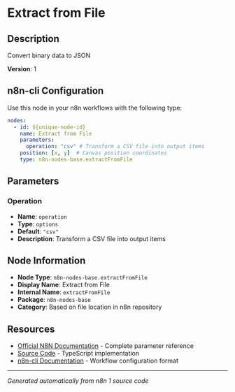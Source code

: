 # Extract from File

## Description

Convert binary data to JSON

**Version**: 1

## n8n-cli Configuration

Use this node in your n8n workflows with the following type:

```yaml
nodes:
  - id: ${unique-node-id}
    name: Extract from File
    parameters:
      operation: "csv" # Transform a CSV file into output items
    position: [x, y]  # Canvas position coordinates
    type: n8n-nodes-base.extractFromFile
```

## Parameters

### Operation

- **Name**: `operation`
- **Type**: `options`
- **Default**: `"csv"`
- **Description**: Transform a CSV file into output items


## Node Information

- **Node Type**: `n8n-nodes-base.extractFromFile`
- **Display Name**: Extract from File
- **Internal Name**: `extractFromFile`
- **Package**: `n8n-nodes-base`
- **Category**: Based on file location in n8n repository

## Resources

- [Official N8N Documentation](https://docs.n8n.io/integrations/builtin/app-nodes/n8n-nodes-base.extractfromfile/) - Complete parameter reference
- [Source Code](https://github.com/n8n-io/n8n/blob/master/packages/nodes-base/nodes/Files/ExtractFromFile/ExtractFromFile.node.ts) - TypeScript implementation
- [n8n-cli Documentation](https://github.com/edenreich/n8n-cli) - Workflow configuration format

---
*Generated automatically from n8n 1 source code*
